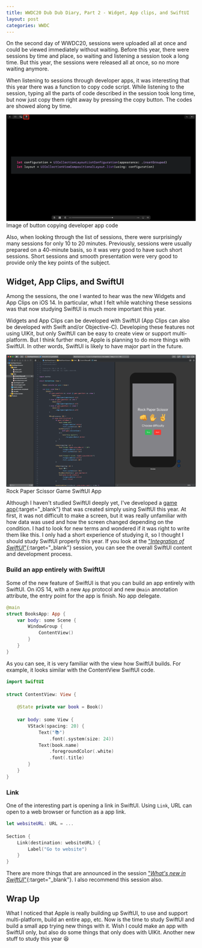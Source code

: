 ```yaml
---
title: WWDC20 Dub Dub Diary, Part 2 - Widget, App clips, and SwiftUI
layout: post
categories: WWDC
---
```


On the second day of WWDC20, sessions were uploaded all at once and could be viewed immediately without waiting. Before this year, there were sessions by time and place, so waiting and listening a session took a long time. But this year, the sessions were released all at once, so no more waiting anymore.

When listening to sessions through developer apps, it was interesting that this year there was a function to copy code script. While listening to the session, typing all the parts of code described in the session took long time, but now just copy them right away by pressing the copy button. The codes are showed along by time.

![Code Copy Button on Developer App](/assets/img/2020/07/27/image1.png)
Image of button copying developer app code

Also, when looking through the list of sessions, there were surprisingly many sessions for only 10 to 20 minutes. Previously, sessions were usually prepared on a 40-minute basis, so it was very good to have such short sessions. Short sessions and smooth presentation were very good to provide only the key points of the subject.

## Widget, App Clips, and SwiftUI

Among the sessions, the one I wanted to hear was the new Widgets and App Clips on iOS 14. In particular, what I felt while watching these sessions was that now studying SwiftUI is much more important this year.

Widgets and App Clips can be developed with SwiftUI (App Clips can also be developed with Swift and/or Objective-C). Developing these features not using UIKit, but only SwiftUI can be easy to create view or support multi-platform. But I think further more, Apple is planning to do more things with SwiftUI. In other words, SwiftUI is likely to have major part in the future.

![Rock Paper Scissor Game SwiftUI](/assets/img/2020/07/27/image2.png)
Rock Paper Scissor Game SwiftUI App

Although I haven't studied SwiftUI deeply yet, I've developed a [game app](https://github.com/imjhk03/RockPaperScissors){:target="_blank"} that was created simply using SwiftUI this year. At first, it was not difficult to make a screen, but it was really unfamiliar with how data was used and how the screen changed depending on the condition. I had to look for new terms and wondered if it was right to write them like this. I only had a short experience of studying it, so I thought I should study SwiftUI properly this year. If you look at the ["*Integration of SwiftUI*"](https://developer.apple.com/videos/play/wwdc2020/10119/){:target="_blank"} session, you can see the overall SwiftUI content and development process.

### Build an app entirely with SwiftUI
Some of the new feature of SwiftUI is that you can build an app entirely with SwiftUI. On iOS 14, with a new ```App``` protocol and new ```@main``` annotation attribute, the entry point for the app is finish. No app delegate.

```swift
@main
struct BooksApp: App {
    var body: some Scene {
        WindowGroup {
            ContentView()
        }
    }
}
```

As you can see, it is very familiar with the view how SwiftUI builds. For example, it looks similar with the ContentView SwiftUI code.

```swift
import SwiftUI

struct ContentView: View {
    
    @State private var book = Book()
    
    var body: some View {
        VStack(spacing: 20) {
            Text("📚")
                .font(.system(size: 24))
            Text(book.name)
                .foregroundColor(.white)
                .font(.title)
        }
    }
}
```

### Link
One of the interesting part is opening a link in SwiftUI. Using ```Link```, URL can open to a web browser or function as a app link.

```swift
let websiteURL: URL = ...

Section {
    Link(destination: websiteURL) {
        Label("Go to website")
    }
}

```

There are more things that are announced in the session ["*What's new in SwiftUI*"](https://developer.apple.com/videos/play/wwdc2020/10041/){:target="_blank"}. I also recommend this session also.

## Wrap Up
What I noticed that Apple is really building up SwiftUI, to use and support multi-platform, build an entire app, etc. Now is the time to study SwiftUI and build a small app trying new things with it. Wish I could make an app with SwiftUI only, but also do some things that only does with UIKit. Another new stuff to study this year 😆
